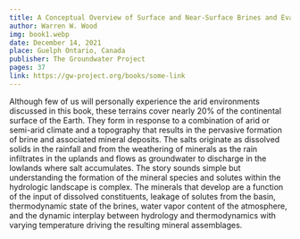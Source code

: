 ```yaml
---
title: A Conceptual Overview of Surface and Near-Surface Brines and Evaporate Minerals
author: Warren W. Wood
img: book1.webp
date: December 14, 2021
place: Guelph Ontario, Canada
publisher: The Groundwater Project
pages: 37
link: https://gw-project.org/books/some-link
---
```


Although few of us will personally experience the arid environments discussed in this book, these terrains cover nearly 20% of the continental surface of the Earth. They form in response to a combination of arid or semi-arid climate and a topography that results in the pervasive formation of brine and associated mineral deposits. The salts originate as dissolved solids in the rainfall and from the weathering of minerals as the rain infiltrates in the uplands and flows as groundwater to discharge in the lowlands where salt accumulates. The story sounds simple but understanding the formation of the mineral species and solutes within the hydrologic landscape is complex. The minerals that develop are a function of the input of dissolved constituents, leakage of solutes from the basin, thermodynamic state of the brines, water vapor content of the atmosphere, and the dynamic interplay between hydrology and thermodynamics with varying temperature driving the resulting mineral assemblages.